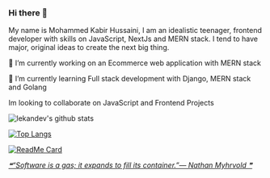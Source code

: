 ### Hi there 👋

<!--
**lekandev/lekandev** is a ✨ _special_ ✨ repository because its `README.md` (this file) appears on your GitHub profile.

Here are some ideas to get you started:

- 👯 I’m looking to collaborate on ...
- 🤔 I’m looking for help with ...
- 💬 Ask me about ...
- 📫 How to reach me: ...
- 😄 Pronouns: ...
- ⚡ Fun fact: ...
-->
My name is Mohammed Kabir Hussaini, I am an idealistic teenager, frontend developer with skills on JavaScript, NextJs and MERN stack. I tend to have major, original ideas to create the next big thing.

🔭 I’m currently working on an Ecommerce web application with MERN stack

🌱 I’m currently learning Full stack development with Django, MERN stack and Golang

Im looking to collaborate on JavaScript and Frontend Projects

![lekandev's github stats](https://github-readme-stats.vercel.app/api?username=lekandev&show_icons=true&theme=synthwave)

[![Top Langs](https://github-readme-stats.vercel.app/api/top-langs/?username=lekandev&layout=compact&theme=synthwave)](https://github.com/lekandev/github-readme-stats)

[![ReadMe Card](https://github-readme-stats.vercel.app/api/pin/?username=lekandev&repo=merncommerce&theme=synthwave)](https://github.com/lekandev/github-readme-stats)

<a href='https://github.com/marketplace/actions/quote-readme'>
<!--STARTS_HERE_QUOTE_README-->
<i>❝“Software is a gas; it expands to fill its container.”— Nathan Myhrvold  ❞</i>
<!--ENDS_HERE_QUOTE_README-->
</a>
